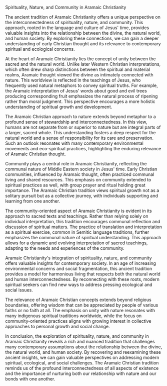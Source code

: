 Spirituality, Nature, and Community in Aramaic Christianity

The ancient tradition of Aramaic Christianity offers a unique perspective on the interconnectedness of spirituality, nature, and community. This approach, rooted in the language and culture of Jesus' time, provides valuable insights into the relationship between the divine, the natural world, and human society. By exploring these connections, we can gain a deeper understanding of early Christian thought and its relevance to contemporary spiritual and ecological concerns.

At the heart of Aramaic Christianity lies the concept of unity between the sacred and the natural world. Unlike later Western Christian interpretations, which often drew sharp distinctions between the spiritual and material realms, Aramaic thought viewed the divine as intimately connected with nature. This worldview is reflected in the teachings of Jesus, who frequently used natural metaphors to convey spiritual truths. For example, the Aramaic interpretation of Jesus' words about good and evil trees producing corresponding fruit emphasizes the natural process of ripening rather than moral judgment. This perspective encourages a more holistic understanding of spiritual growth and development.

The Aramaic Christian approach to nature extends beyond metaphor to a profound sense of stewardship and interconnectedness. In this view, humans are not separate from or superior to nature but are integral parts of a larger, sacred whole. This understanding fosters a deep respect for the natural world and a sense of responsibility for its care and preservation. Such an outlook resonates with many contemporary environmental movements and eco-spiritual practices, highlighting the enduring relevance of Aramaic Christian thought.

Community plays a central role in Aramaic Christianity, reflecting the communal nature of Middle Eastern society in Jesus' time. Early Christian communities, influenced by Aramaic thought, often practiced communal living and shared resources. This emphasis on community extended to spiritual practices as well, with group prayer and ritual holding great importance. The Aramaic Christian tradition views spiritual growth not as a solitary pursuit but as a collective journey, with individuals supporting and learning from one another.

The community-oriented aspect of Aramaic Christianity is evident in its approach to sacred texts and teachings. Rather than relying solely on individual interpretation, this tradition encourages communal reflection and discussion of spiritual matters. The practice of translation and interpretation as a spiritual exercise, common in Semitic language traditions, further emphasizes the communal nature of spiritual understanding. This approach allows for a dynamic and evolving interpretation of sacred teachings, adapting to the needs and experiences of the community.

Aramaic Christianity's integration of spirituality, nature, and community offers valuable insights for contemporary society. In an age of increasing environmental concerns and social fragmentation, this ancient tradition provides a model for harmonious living that respects both the natural world and human interconnectedness. By reconnecting with these roots, modern spiritual seekers can find new ways to address pressing ecological and social issues.

The relevance of Aramaic Christian concepts extends beyond religious boundaries, offering wisdom that can be appreciated by people of various faiths or no faith at all. The emphasis on unity with nature resonates with many indigenous spiritual traditions worldwide, while the focus on community-oriented practices aligns with growing interest in collective approaches to personal growth and social change.

In conclusion, the exploration of spirituality, nature, and community in Aramaic Christianity reveals a rich and nuanced tradition that challenges many contemporary assumptions about the relationship between the divine, the natural world, and human society. By recovering and reexamining these ancient insights, we can gain valuable perspectives on addressing modern spiritual, ecological, and social challenges. The Aramaic Christian tradition reminds us of the profound interconnectedness of all aspects of existence and the importance of nurturing both our relationship with nature and our bonds with one another.